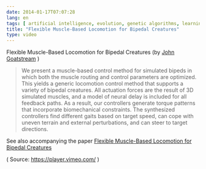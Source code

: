 ```yaml
---
date: 2014-01-17T07:07:28
lang: en
tags: [ artificial intelligence, evolution, genetic algorithms, learning, neural networks, simulation ]
title: "Flexible Muscle-Based Locomotion for Bipedal Creatures"
type: video
---
```


Flexible Muscle-Based Locomotion for Bipedal Creatures (by [John Goatstream](https://vimeo.com/79098420) )

> We present a muscle-based control method for simulated bipeds in which
> both the muscle routing and control parameters are optimized. This
> yields a generic locomotion control method that supports a variety of
> bipedal creatures. All actuation forces are the result of 3D simulated
> muscles, and a model of neural delay is included for all feedback
> paths. As a result, our controllers generate torque patterns that
> incorporate biomechanical constraints. The synthesized controllers
> find different gaits based on target speed, can cope with uneven
> terrain and external perturbations, and can steer to target
> directions.

See also accompanying the paper [Flexible Muscle-Based Locomotion for Bipedal Creatures](http://www.cs.ubc.ca/~van/papers/2013-TOG-MuscleBasedBipeds/2013-TOG-MuscleBasedBipeds.pdf)

( Source: <https://player.vimeo.com/> )

